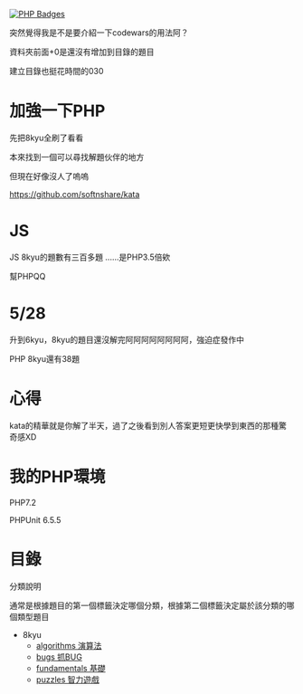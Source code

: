 [![PHP Badges](https://www.codewars.com/users/agda/badges/micro)](https://www.codewars.com/docs/ranking-and-honor-1) 

突然覺得我是不是要介紹一下codewars的用法阿？ 

資料夾前面+0是還沒有增加到目錄的題目

建立目錄也挺花時間的030

# 加強一下PHP

先把8kyu全刷了看看

本來找到一個可以尋找解題伙伴的地方

但現在好像沒人了嗚嗚


https://github.com/softnshare/kata

# JS

JS 8kyu的題數有三百多題 ......是PHP3.5倍欸

幫PHPQQ

# 5/28

升到6kyu，8kyu的題目還沒解完阿阿阿阿阿阿阿阿，強迫症發作中

PHP 8kyu還有38題

# 心得

kata的精華就是你解了半天，過了之後看到別人答案更短更快學到東西的那種驚奇感XD

# 我的PHP環境
PHP7.2      


PHPUnit 6.5.5

# 目錄

分類說明

通常是根據題目的第一個標籤決定哪個分類，根據第二個標籤決定屬於該分類的哪個類型題目
- 8kyu
    - [algorithms 演算法](https://github.com/freedom5566/All-embracing/tree/master/%E8%A7%A3%E9%A1%8C/codewars/8kyu/algorithms)
    - [bugs 抓BUG](https://github.com/freedom5566/All-embracing/tree/master/%E8%A7%A3%E9%A1%8C/codewars/8kyu/bugs)
    - [fundamentals 基礎](https://github.com/freedom5566/All-embracing/tree/master/%E8%A7%A3%E9%A1%8C/codewars/8kyu/fundamentals)
    - [puzzles 智力遊戲](https://github.com/freedom5566/All-embracing/tree/master/%E8%A7%A3%E9%A1%8C/codewars/8kyu/puzzles)